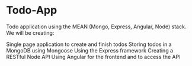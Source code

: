 # Todo-App
Todo application using the MEAN (Mongo, Express, Angular, Node) stack. We will be creating:

Single page application to create and finish todos
Storing todos in a MongoDB using Mongoose
Using the Express framework
Creating a RESTful Node API
Using Angular for the frontend and to access the API